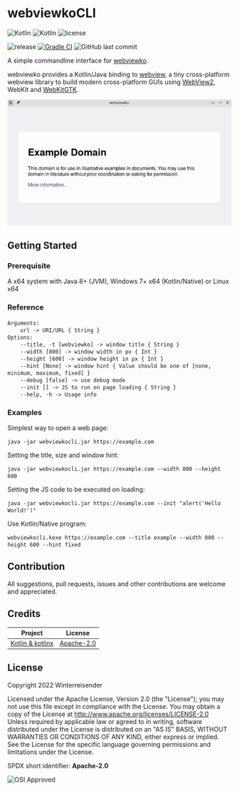 # webviewkoCLI

![Kotlin](https://img.shields.io/badge/Kotlin%2FJVM-7F52FF?logo=kotlin&logoColor=white)
![Kotlin](https://img.shields.io/badge/Kotlin%2FNative%2FMingw-7F52FF?logo=kotlin&logoColor=white)
![license](https://img.shields.io/github/license/Winterreisender/webviewkoCLI)

![release](https://img.shields.io/github/v/release/Winterreisender/webviewkoCLI?label=dev&include_prereleases)
[![Gradle CI](https://github.com/Winterreisender/webviewkoCLI/actions/workflows/gradle-ci.yml/badge.svg)](https://github.com/Winterreisender/webviewkoCLI/actions/workflows/gradle-ci.yml)
![GitHub last commit](https://img.shields.io/github/last-commit/Winterreisender/webviewkoCLI)

<!-- **English** | [中文(简体)](docs/README.zh-Hans.md) | [中文(繁體)](docs/README.zh-Hant.md) -->

A simple commandline interface for [webviewko](https://github.com/Winterreisender/webviewko).

webviewko provides a Kotlin/Java binding to [webview](https://github.com/webview/webview), a tiny cross-platform webview library to build modern cross-platform GUIs using [WebView2](https://developer.microsoft.com/en-us/microsoft-edge/webview2/), WebKit and [WebKitGTK](https://webkitgtk.org/).

![screenshot](screenshot.jpg)

## Getting Started

### Prerequisite

A x64 system with Java 8+ (JVM), Windows 7+ x64 (Kotlin/Native) or Linux x64

### Reference

```shell
Arguments: 
    url -> URI/URL { String }
Options: 
    --title, -t [webviewko] -> window title { String }
    --width [800] -> window width in px { Int }
    --height [600] -> window height in px { Int }
    --hint [None] -> window hint { Value should be one of [none, minimum, maximum, fixed] }
    --debug [false] -> use debug mode 
    --init [] -> JS to run on page loading { String }
    --help, -h -> Usage info 
```

### Examples

Simplest way to open a web page:

```shell
java -jar webviewkocli.jar https://example.com
```

Setting the title, size and window hint:

```shell
java -jar webviewkocli.jar https://example.com --width 800 --height 600
```

Setting the JS code to be executed on loading:

```shell
java -jar webviewkocli.jar https://example.com --init "alert('Hello World!')"
```

Use Kotlin/Native program:

```shell
webviewkocli.kexe https://example.com --title example --width 800 --height 600 --hint fixed
```

## Contribution

All suggestions, pull requests, issues and other contributions are welcome and appreciated.

## Credits

| Project                                                                      | License                                                                                          |
|------------------------------------------------------------------------------|--------------------------------------------------------------------------------------------------|
| [Kotlin & kotlinx](https://kotlinlang.org/)                                  | [Apache-2.0](https://github.com/JetBrains/kotlin/blob/master/LICENSE)                            |

## License

Copyright 2022 Winterreisender

Licensed under the Apache License, Version 2.0 (the "License"); you may not use this file except in compliance with the License. You may obtain a copy of the License at http://www.apache.org/licenses/LICENSE-2.0  
Unless required by applicable law or agreed to in writing, software distributed under the License is distributed on an "AS IS" BASIS, WITHOUT WARRANTIES OR CONDITIONS OF ANY KIND, either express or implied.  
See the License for the specific language governing permissions and limitations under the License.

SPDX short identifier: **Apache-2.0**

![OSI Approved](https://opensource.org/files/OSIApproved_100X125.png)
